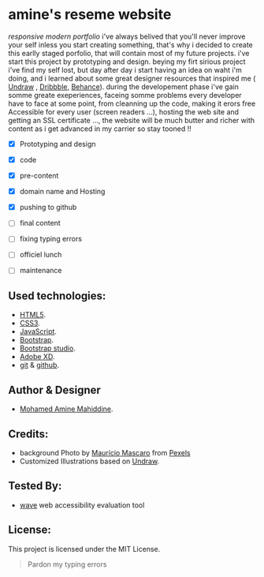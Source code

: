 # amine's reseme website
*responsive modern portfolio*
i've always belived that you'll never improve your self inless you start creating something, that's why i decided to 
create this earlly staged porfolio, that will contain most of my future projects. i've start this project by prototyping and design. beying my firt sirious project i've find my self lost, but day after day i start having an idea on waht i'm doing, and i learned about some great designer resources that inspired me (  [Undraw](https://undraw.co/illustrations) ,  [Dribbble](https://dribbble.com/),  [Behance](https://www.behance.net/)). during the developement phase i've gain somme greate exeperiences, faceing somme problems every developer have to face at some point, from cleanning up the code, making it erors free Accessible for every user (screen readers ...), hosting the web site and getting an SSL certificate ..., the website will be much butter and richer with content as i get advanced in my carrier so stay tooned !!

- [x] Prototyping and design
- [x] code
- [x] pre-content
- [x] domain name and Hosting
- [x] pushing to github
- [ ] final content
- [ ] fixing typing errors
- [ ] officiel lunch 
- [ ] maintenance



## Used technologies:
- [HTML5](https://developer.mozilla.org/en-US/docs/Web/html).
- [CSS3](https://developer.mozilla.org/en-US/docs/Web/CSS).
- [JavaScript](https://www.javascript.com/).
- [Bootstrap](https://getbootstrap.com/).
- [Bootstrap studio](https://bootstrapstudio.io/).
- [Adobe XD](https://www.adobe.com/products/xd.html).
- [git](https://git-scm.com/) & [github](https://github.com/).

## Author & Designer
- [Mohamed Amine Mahiddine](https://www.aminemahiddine.me).

## Credits:
- background Photo by [Maurício Mascaro](https://www.pexels.com/@maumascaro?utm_content=attributionCopyText&amp;utm_medium=referral&amp;utm_source=pexels)  from [Pexels](https://www.pexels.com/photo/blur-bokeh-dark-defocused-376533/?utm_content=attributionCopyText&amp;utm_medium=referral&amp;utm_source=pexels)
- Customized Illustrations based on [Undraw](https://undraw.co/illustrations).

## Tested By:
- [wave](https://wave.webaim.org/extension/) web accessibility evaluation tool

## License:
This project is licensed under the MIT License.

> Pardon my typing errors
